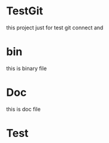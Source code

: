 # TestGit
this project just for test git connect and 

# bin
this is binary file

# Doc
this is doc file

# Test
